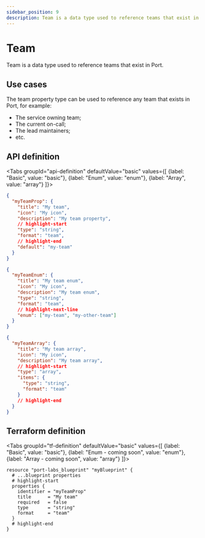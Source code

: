 ```yaml
---
sidebar_position: 9
description: Team is a data type used to reference teams that exist in Port
---
```


# Team

Team is a data type used to reference teams that exist in Port.

## Use cases

The team property type can be used to reference any team that exists in Port, for example:

- The service owning team;
- The current on-call;
- The lead maintainers;
- etc.

## API definition

<Tabs groupId="api-definition" defaultValue="basic" values={[
{label: "Basic", value: "basic"},
{label: "Enum", value: "enum"},
{label: "Array", value: "array"}
]}>

<TabItem value="basic">

```json showLineNumbers
{
  "myTeamProp": {
    "title": "My team",
    "icon": "My icon",
    "description": "My team property",
    // highlight-start
    "type": "string",
    "format": "team",
    // highlight-end
    "default": "my-team"
  }
}
```

</TabItem>
<TabItem value="enum">

```json showLineNumbers
{
  "myTeamEnum": {
    "title": "My team enum",
    "icon": "My icon",
    "description": "My team enum",
    "type": "string",
    "format": "team",
    // highlight-next-line
    "enum": ["my-team", "my-other-team"]
  }
}
```

</TabItem>
<TabItem value="array">

```json showLineNumbers
{
  "myTeamArray": {
    "title": "My team array",
    "icon": "My icon",
    "description": "My team array",
    // highlight-start
    "type": "array",
    "items": {
      "type": "string",
      "format": "team"
    }
    // highlight-end
  }
}
```

</TabItem>
</Tabs>

## Terraform definition

<Tabs groupId="tf-definition" defaultValue="basic" values={[
{label: "Basic", value: "basic"},
{label: "Enum - coming soon", value: "enum"},
{label: "Array - coming soon", value: "array"}
]}>

<TabItem value="basic">

```hcl showLineNumbers
resource "port-labs_blueprint" "myBlueprint" {
  # ...blueprint properties
  # highlight-start
  properties {
    identifier = "myTeamProp"
    title      = "My team"
    required   = false
    type       = "string"
    format     = "team"
  }
  # highlight-end
}
```

</TabItem>
</Tabs>
